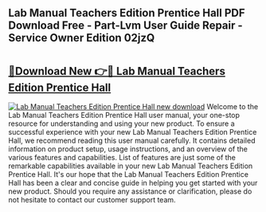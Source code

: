 ## Lab Manual Teachers Edition Prentice Hall PDF Download Free - Part-Lvm User Guide Repair - Service Owner Edition 02jzQ

# <h2><a href="http://bc71637.oget.top/?id=Lab+Manual+Teachers+Edition+Prentice+Hall">🔗Download New 👉🔴 Lab Manual Teachers Edition Prentice Hall</a></h2>

[![Lab Manual Teachers Edition Prentice Hall new download](https://i.imgur.com/5g1atiW.png)](http://bc71637.oget.top/?id=Lab+Manual+Teachers+Edition+Prentice+Hall)
Welcome to the Lab Manual Teachers Edition Prentice Hall user manual, your one-stop resource for understanding and using your new product. To ensure a successful experience with your new Lab Manual Teachers Edition Prentice Hall, we recommend reading this user manual carefully. It contains detailed information on product setup, usage instructions, and an overview of the various features and capabilities. List of features are just some of the remarkable capabilities available in your new Lab Manual Teachers Edition Prentice Hall. It's our hope that the Lab Manual Teachers Edition Prentice Hall has been a clear and concise guide in helping you get started with your new product. Should you require any assistance or clarification, please do not hesitate to contact our customer support team.
